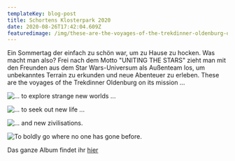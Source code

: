 ```yaml
---
templateKey: blog-post
title: Schortens Klosterpark 2020
date: 2020-08-26T17:42:04.609Z
featuredimage: /img/these-are-the-voyages-of-the-trekdinner-oldenburg-on-its-mission-....jpg
---
```

Ein Sommertag der einfach zu schön war, um zu Hause zu hocken. Was macht man also? Frei nach dem Motto "UNITING THE STARS" zieht man mit den Freunden aus dem Star Wars-Universum als Außenteam los, um unbekanntes Terrain zu erkunden und neue Abenteuer zu erleben. These are the voyages of the Trekdinner Oldenburg on its mission ...

![... to explore strange new worlds ...](/img/...-to-explore-strange-new-worlds-....jpg "... to explore strange new worlds ...")

![... to seek out new life ...](/img/...-to-seek-out-new-life-....jpg "... to seek out new life ...")

![... and new zivilisations.](/img/...-and-new-zivilisations..jpg "... and new zivilisations.")

![To boldly go where no one has gone before.](/img/to-boldly-go-where-no-one-has-gone-before..jpg "To boldly go where no one has gone before.")

Das ganze Album findet ihr [hier](https://drive.google.com/drive/u/2/folders/1tJXfKfYFz7-FlQ_5laN7q-rdIcJDPb47)
